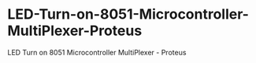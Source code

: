 # LED-Turn-on-8051-Microcontroller-MultiPlexer-Proteus
LED Turn on 8051 Microcontroller MultiPlexer - Proteus
